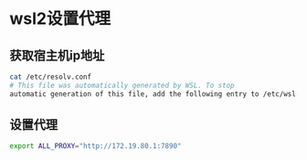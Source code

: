 # wsl2设置代理

## 获取宿主机ip地址

```bash
cat /etc/resolv.conf
# This file was automatically generated by WSL. To stop 
automatic generation of this file, add the following entry to /etc/wsl.conf:# [network]# generateResolvConf = falsenameserver 172.19.80.1
```

## 设置代理

```bash
export ALL_PROXY="http://172.19.80.1:7890"
```



